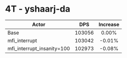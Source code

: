 # 4T - yshaarj-da
| Actor | DPS | Increase |
|---|:---:|:---:|
|Base|103056|0.00%|
|mfi_interrupt|103042|-0.01%|
|mfi_interrupt_insanity=100|102973|-0.08%|
